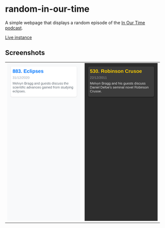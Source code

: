 # random-in-our-time

A simple webpage that displays a random episode of the [In Our Time podcast](https://www.bbc.co.uk/programmes/b006qykl).

[Live instance](https://mon04.github.io/random-in-our-time/)

## Screenshots

<table>
  <tr>
    <td>
        <img
            src="./screenshots/bright.png" 
            alt="Bright Theme" 
            style="width:100%;"
        />
    </td>
    <td>
        <img
            src="./screenshots/dark.png" 
            alt="Dark Theme" 
            style="width:100%;"
        />
    </td>
  </tr>
</table>